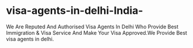 # visa-agents-in-delhi-India-
We Are Reputed And Authorised Visa Agents In Delhi Who Provide Best Immigration &amp; Visa Service And Make Your Visa Approved.We Provide Best visa agents in delhi.
